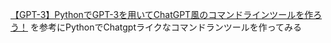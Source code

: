 [【GPT-3】PythonでGPT-3を用いてChatGPT風のコマンドラインツールを作ろう！](https://aiacademy.jp/media/?p=3559) を参考にPythonでChatgptライクなコマンドランツールを作ってみる

